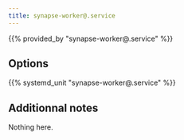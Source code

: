 ```yaml
---
title: synapse-worker@.service
---
```


{{% provided_by "synapse-worker@.service" %}}

## Options

{{% systemd_unit "synapse-worker@.service" %}}

## Additionnal notes

Nothing here.